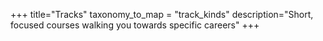 +++
title="Tracks"
taxonomy_to_map = "track_kinds"
description="Short, focused courses walking you towards specific careers"
+++
